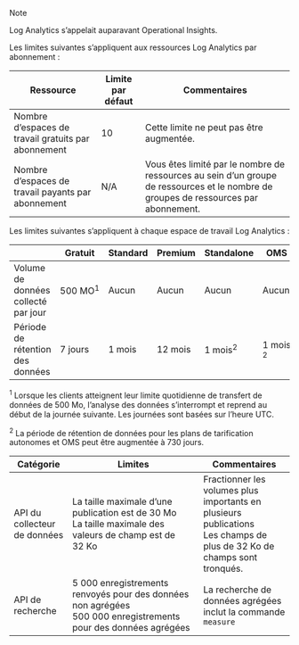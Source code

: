 
>[!NOTE]
>Log Analytics s’appelait auparavant Operational Insights.
>
>

Les limites suivantes s’appliquent aux ressources Log Analytics par abonnement :

| Ressource | Limite par défaut | Commentaires
| --- | --- | --- |
| Nombre d’espaces de travail gratuits par abonnement | 10 | Cette limite ne peut pas être augmentée. |
| Nombre d’espaces de travail payants par abonnement | N/A | Vous êtes limité par le nombre de ressources au sein d’un groupe de ressources et le nombre de groupes de ressources par abonnement. | 


Les limites suivantes s’appliquent à chaque espace de travail Log Analytics :

|  | Gratuit | Standard | Premium | Standalone | OMS |
| --- | --- | --- | --- | --- | --- |
| Volume de données collecté par jour |500 MO<sup>1</sup> |Aucun |Aucun | Aucun | Aucun
| Période de rétention des données |7 jours |1 mois |12 mois | 1 mois<sup>2</sup> | 1 mois <sup>2</sup>|

<sup>1</sup> Lorsque les clients atteignent leur limite quotidienne de transfert de données de 500 Mo, l’analyse des données s’interrompt et reprend au début de la journée suivante. Les journées sont basées sur l’heure UTC.

<sup>2</sup> La période de rétention de données pour les plans de tarification autonomes et OMS peut être augmentée à 730 jours.

| Catégorie | Limites | Commentaires
| --- | --- | --- |
| API du collecteur de données | La taille maximale d’une publication est de 30 Mo<br>La taille maximale des valeurs de champ est de 32 Ko | Fractionner les volumes plus importants en plusieurs publications<br>Les champs de plus de 32 Ko de champs sont tronqués. |
| API de recherche | 5 000 enregistrements renvoyés pour des données non agrégées<br>500 000 enregistrements pour des données agrégées | La recherche de données agrégées inclut la commande `measure`
 
